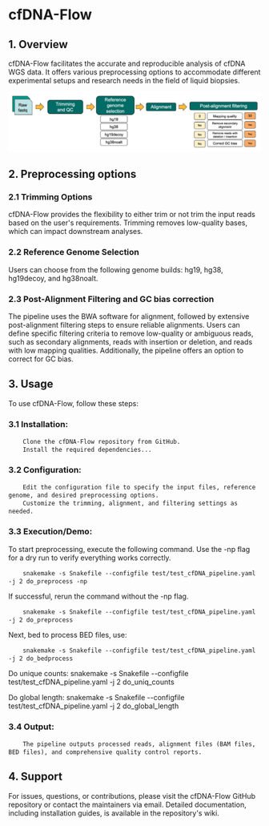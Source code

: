 # cfDNA-Flow


## 1. Overview
cfDNA-Flow facilitates the accurate and reproducible analysis of cfDNA WGS data. It offers various preprocessing options to accommodate different experimental setups and research needs in the field of liquid biopsies. 

![](https://github.com/uzh-dqbm-cmi/cfDNA-Flow/blob/main/workflow.png)


## 2. Preprocessing options
### 2.1 Trimming Options
cfDNA-Flow provides the flexibility to either trim or not trim the input reads based on the user's requirements. Trimming removes low-quality bases, which can impact downstream analyses.

### 2.2 Reference Genome Selection
Users can choose from the following genome builds: hg19, hg38, hg19decoy, and hg38noalt.

### 2.3 Post-Alignment Filtering and GC bias correction
The pipeline uses the BWA software for alignment, followed by extensive post-alignment filtering steps to ensure reliable alignments. Users can define specific filtering criteria to remove low-quality or ambiguous reads, such as secondary alignments, reads with insertion or deletion, and reads with low mapping qualities. Additionally, the pipeline offers an option to correct for GC bias.

## 3. Usage
To use cfDNA-Flow, follow these steps:

### 3.1 Installation:
        Clone the cfDNA-Flow repository from GitHub.
        Install the required dependencies...
### 3.2 Configuration:
        Edit the configuration file to specify the input files, reference genome, and desired preprocessing options.
        Customize the trimming, alignment, and filtering settings as needed.
### 3.3 Execution/Demo:
To start preprocessing, execute the following command. Use the -np flag for a dry run to verify everything works correctly.

        snakemake -s Snakefile --configfile test/test_cfDNA_pipeline.yaml -j 2 do_preprocess -np 

If successful, rerun the command without the -np flag.

        snakemake -s Snakefile --configfile test/test_cfDNA_pipeline.yaml -j 2 do_preprocess 

Next, bed to process BED files, use:

        snakemake -s Snakefile --configfile test/test_cfDNA_pipeline.yaml -j 2 do_bedprocess
        
Do unique counts:
snakemake -s Snakefile --configfile test/test_cfDNA_pipeline.yaml -j 2 do_uniq_counts

Do global length: 
snakemake -s Snakefile --configfile test/test_cfDNA_pipeline.yaml -j 2 do_global_length



### 3.4 Output:
        The pipeline outputs processed reads, alignment files (BAM files, BED files), and comprehensive quality control reports.

## 4. Support
For issues, questions, or contributions, please visit the cfDNA-Flow GitHub repository or contact the maintainers via email. Detailed documentation, including installation guides, is available in the repository's wiki.
